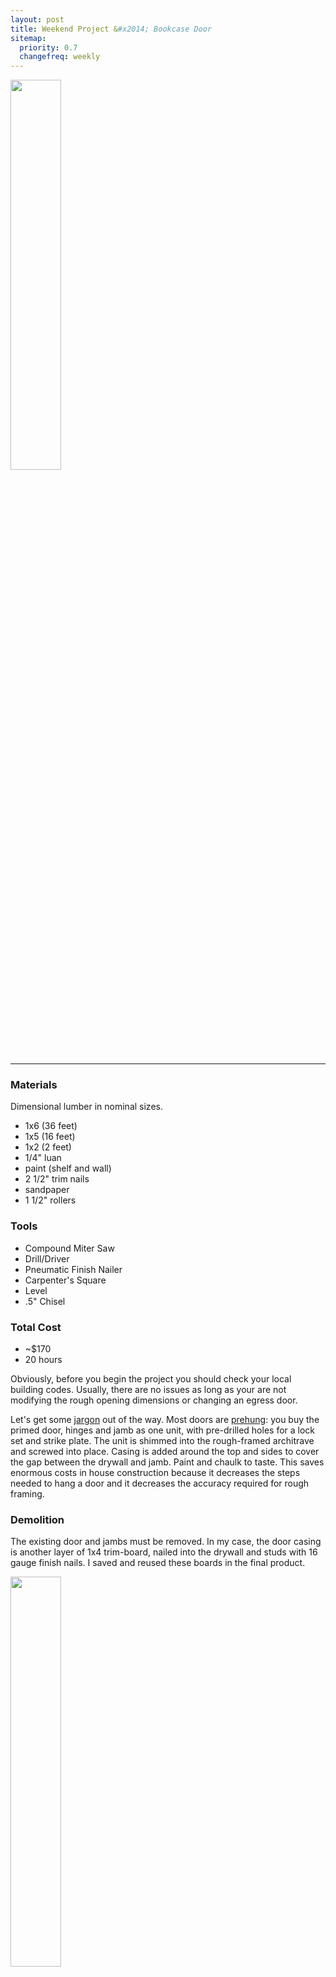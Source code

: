 ```yaml
---
layout: post
title: Weekend Project &#x2014; Bookcase Door
sitemap:
  priority: 0.7
  changefreq: weekly
---
```


<p class="center">
  <a class="fancybox" href="/images/2013-10/final_stitch.jpg"><img src="/images/2013-10/final_stitch.jpg" width="40%"/></a>
</p>

---------------------------------------

### Materials

Dimensional lumber in nominal sizes.

* 1x6 (36 feet)
* 1x5 (16 feet)
* 1x2 (2 feet)
* 1/4" luan
* paint (shelf and wall)
* 2 1/2" trim nails
* sandpaper
* 1 1/2" rollers

### Tools

* Compound Miter Saw
* Drill/Driver
* Pneumatic Finish Nailer
* Carpenter's Square
* Level
* .5" Chisel

### Total Cost

* ~$170
* 20 hours

Obviously, before you begin the project you should check your local building codes. Usually, there are no issues as long as your are not modifying the rough opening dimensions or changing an egress door.

Let's get some [jargon](http://www.woodltd.com/pictures/glossary/door-anatomy1.jpg
) out of the way. Most doors are [prehung](http://www.lowes.com/pd_519737-42736-LOWOLJW136700179_4294858069__?productId=50019102&Ns): you buy the primed door, hinges and jamb as one unit, with pre-drilled holes for a lock set and strike plate. The unit is shimmed into the rough-framed architrave and screwed into place. Casing is added around the top and sides to cover the gap between the drywall and jamb. Paint and chaulk to taste. This saves enormous costs in house construction because it decreases the steps needed to hang a door and it decreases the accuracy required for rough framing.

### Demolition
The existing door and jambs must be removed. In my case, the door casing is another layer of 1x4 trim-board, nailed into the drywall and studs with 16 gauge finish nails. I saved and reused these boards in the final product.

<p class="center">
  <a class="fancybox" href="/images/2013-10/raw_head_casing.jpg"><img src="/images/2013-10/raw_head_casing.jpg" width="40%"/></a>
</p>

### Building

You can see the rough frame in the picture above. I used 1x5 (.75"x4.5") boards to cover the 2x4s; the edges of the 1x5 are flush against the drywall surface on either side. This rough frame is usually not level, which is the reason that prehung doors are sold with a set of shims. Now is the time to correct that. Luckily, mine was only off by 3-4mm from square, which was within my 1/4" width tolerance.

Rebuild the top and hinge-side casing, then patch the drywall on the other side. The bookshelf will have a vertical length of casing attached, which will cover the ~2" clearance needed to swing out the bookcase.

<p class="center">
  <a class="fancybox" href="/images/2013-10/rebuilt_casing.jpg"><img src="/images/2013-10/rebuilt_casing.jpg" width="40%"/></a>
</p>

Now you can test the footprint dimensions of your bookcase using a piece of cardboard. I choose a footprint of 23.5"x7.5", which allowed me to build the entire shelf with 1x8 dimensional lumber.

<p class="center">
  <a class="fancybox" href="/images/2013-10/door_unhinged.jpg"><img src="/images/2013-10/door_unhinged.jpg" width="40%"/></a>
</p>

Optionally, you can add a cat door with decorative trim.

<p class="center">
  <a class="fancybox" href="/images/2013-10/cat_door.jpg"><img src="/images/2013-10/cat_door.jpg" width="40%"/></a>
</p>

The bookshelf alone will weight ~50lbs. Even after securing the hinges into the door frame with 2-2.5" inch screws, the hinges can only provide stability and should not be load-bearing. Chisel out the hinge opening and add two rollers under the bottom shelf.

As an alternative to traditional hinges, I experimented with ball-bearing swivels on the top and bottom. The swivel design has two drawbacks: the increased vertical clearance is noticeable, and the central axis requires more clearance on the supported side of the door, which cannot be concealed by casing. And although small swivels are load-rated at 300-500 pounds, they are designed for compression, not tensile/shear strain that results from a an off-center load. [SOSS](http://www.soss.com/soss_invisible_hinge_model_100/?DepartmentId=1721) and [Murphy Door](http://www.themurphydoor.com/store/hardware-kits/flush-mount-hinge-kit) also make suitable products, but at $100-130 per set.

<p class="center">
  <a class="fancybox" href="/images/2013-10/rollers.jpg"><img src="/images/2013-10/rollers.jpg" width="40%"/></a>
</p>

### Finishing

A recessed handhold and cabinet closures add some finish. Carving slots for the hinges and adding a weather stripping tape gives a seamless appearance.

<p class="center">
  <a class="fancybox" href="/images/2013-10/details.jpg"><img src="/images/2013-10/details.jpg" width="40%"/></a>
</p>

The end result is 14 linear shelf-feet of book space.

<p class="center">
  <a class="fancybox" href="/images/2013-10/final.jpg"><img src="/images/2013-10/final.jpg" width="40%"/></a>
</p>


### Lessons Learned

* House framing is a very inexact process.
* It's much easier to prime and paint wood <i>before</i> you assemble the bookshelf.



